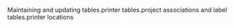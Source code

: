 Maintaining and updating tables.printer tables.project associations and label tables.printer locations